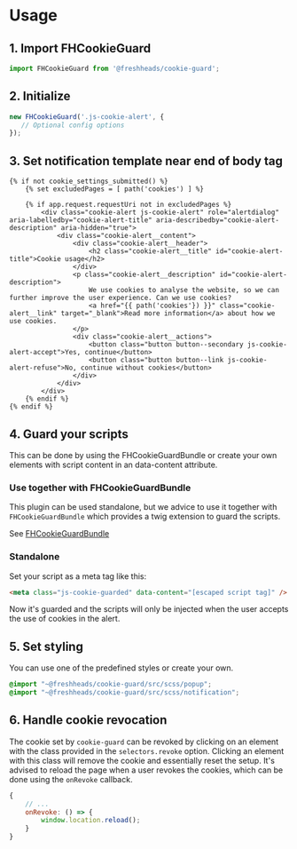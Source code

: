 # Usage

## 1. Import FHCookieGuard

```javascript
import FHCookieGuard from '@freshheads/cookie-guard';
```

## 2. Initialize

```javascript
new FHCookieGuard('.js-cookie-alert', {
   // Optional config options 
});
```

## 3. Set notification template near end of body tag

```twig
{% if not cookie_settings_submitted() %}
    {% set excludedPages = [ path('cookies') ] %}
    
    {% if app.request.requestUri not in excludedPages %}
        <div class="cookie-alert js-cookie-alert" role="alertdialog" aria-labelledby="cookie-alert-title" aria-describedby="cookie-alert-description" aria-hidden="true">
            <div class="cookie-alert__content">
                <div class="cookie-alert__header">
                    <h2 class="cookie-alert__title" id="cookie-alert-title">Cookie usage</h2>
                </div>
                <p class="cookie-alert__description" id="cookie-alert-description">
                    We use cookies to analyse the website, so we can further improve the user experience. Can we use cookies?
                    <a href="{{ path('cookies'}) }}" class="cookie-alert__link" target="_blank">Read more information</a> about how we use cookies.
                </p>
                <div class="cookie-alert__actions">
                    <button class="button button--secondary js-cookie-alert-accept">Yes, continue</button>
                    <button class="button button--link js-cookie-alert-refuse">No, continue without cookies</button>
                </div>
            </div>
        </div>
    {% endif %}
{% endif %}
```

## 4. Guard your scripts

This can be done by using the FHCookieGuardBundle or create your own elements with script content in an data-content attribute.

### Use together with FHCookieGuardBundle

This plugin can be used standalone, but we advice to use it together with `FHCookieGuardBundle` which provides a twig extension to guard the scripts.

See [FHCookieGuardBundle](https://github.com/freshheads/FHCookieGuardBundle)

### Standalone

Set your script as a meta tag like this:

```html
<meta class="js-cookie-guarded" data-content="[escaped script tag]" />
```

Now it's guarded and the scripts will only be injected when the user accepts the use of cookies in the alert.

## 5. Set styling

You can use one of the predefined styles or create your own.

```scss
@import "~@freshheads/cookie-guard/src/scss/popup";
@import "~@freshheads/cookie-guard/src/scss/notification";
```

## 6. Handle cookie revocation

The cookie set by `cookie-guard` can be revoked by clicking on an element with the class provided in the `selectors.revoke` option. Clicking an element with this class will remove the cookie and essentially reset the setup. It's advised to reload the page when a user revokes the cookies, which can be done using the `onRevoke` callback.

```js
{
    // ...
    onRevoke: () => {
        window.location.reload();
    }
}
```
